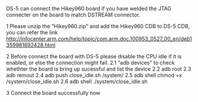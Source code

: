 DS-5 can connect the Hikey960 board if you have welded the JTAG connecter on the board to match DSTREAM connector.

1 Please unzip the "Hikey960.zip" and add the Hikey960 CDB to DS-5 CDB, you can refer the link http://infocenter.arm.com/help/topic/com.arm.doc.100953_0527_00_en/deb1359981692428.html

2 Before connect the board with DS-5 please disable the CPU idle if it is enabled, or else the connection might fail.
  2.1 "adb devices" to check whethter the board is bring up sucessful and list the device
  2.2 adb root
  2.3 adb remout
  2.4 adb push close_idle.sh /system/
  2.5 adb shell chmod +x /system/close_idle.sh
  2.6 adb shell ./system/close_idle.sh

3 Connect the board successfully now

 
